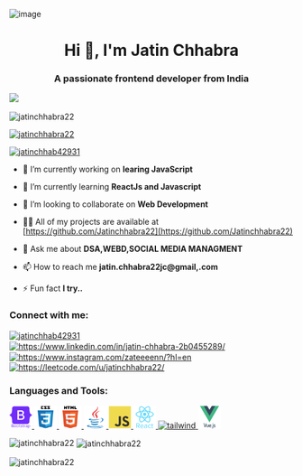 ![image](https://github.com/user-attachments/assets/b77b7036-1ac0-4147-bae1-82cc40d4cf0e)<h1 align="center">Hi 👋, I'm Jatin Chhabra</h1>
<h3 align="center">A passionate frontend developer from India</h3>

<img src = "https://i.redd.it/n8agw6z2smyb1.gif">

<p align="left"> <img src="https://komarev.com/ghpvc/?username=jatinchhabra22&label=Profile%20views&color=0e75b6&style=flat" alt="jatinchhabra22" /> </p>

<p align="left"> <a href="https://github.com/ryo-ma/github-profile-trophy"><img src="https://github-profile-trophy.vercel.app/?username=jatinchhabra22" alt="jatinchhabra22" /></a> </p>

<p align="left"> <a href="https://twitter.com/jatinchhab42931" target="blank"><img src="https://img.shields.io/twitter/follow/jatinchhab42931?logo=twitter&style=for-the-badge" alt="jatinchhab42931" /></a> </p>

- 🔭 I’m currently working on **learing JavaScript**

- 🌱 I’m currently learning **ReactJs and Javascript**

- 👯 I’m looking to collaborate on **Web Development**

- 👨‍💻 All of my projects are available at [https://github.com/Jatinchhabra22](https://github.com/Jatinchhabra22)

- 💬 Ask me about **DSA,WEBD,SOCIAL MEDIA MANAGMENT**

- 📫 How to reach me **jatin.chhabra22jc@gmail,.com**

- ⚡ Fun fact **I try..**

<h3 align="left">Connect with me:</h3>
<p align="left">
<a href="https://twitter.com/jatinchhab42931" target="blank"><img align="center" src="https://raw.githubusercontent.com/rahuldkjain/github-profile-readme-generator/master/src/images/icons/Social/twitter.svg" alt="jatinchhab42931" height="30" width="40" /></a>
<a href="https://linkedin.com/in/https://www.linkedin.com/in/jatin-chhabra-2b0455289/" target="blank"><img align="center" src="https://raw.githubusercontent.com/rahuldkjain/github-profile-readme-generator/master/src/images/icons/Social/linked-in-alt.svg" alt="https://www.linkedin.com/in/jatin-chhabra-2b0455289/" height="30" width="40" /></a>
<a href="https://instagram.com/https://www.instagram.com/zateeeenn/?hl=en" target="blank"><img align="center" src="https://raw.githubusercontent.com/rahuldkjain/github-profile-readme-generator/master/src/images/icons/Social/instagram.svg" alt="https://www.instagram.com/zateeeenn/?hl=en" height="30" width="40" /></a>
<a href="https://www.leetcode.com/https://leetcode.com/u/jatinchhabra22/" target="blank"><img align="center" src="https://raw.githubusercontent.com/rahuldkjain/github-profile-readme-generator/master/src/images/icons/Social/leet-code.svg" alt="https://leetcode.com/u/jatinchhabra22/" height="30" width="40" /></a>
</p>

<h3 align="left">Languages and Tools:</h3>
<p align="left"> <a href="https://getbootstrap.com" target="_blank" rel="noreferrer"> <img src="https://raw.githubusercontent.com/devicons/devicon/master/icons/bootstrap/bootstrap-plain-wordmark.svg" alt="bootstrap" width="40" height="40"/> </a> <a href="https://www.w3schools.com/css/" target="_blank" rel="noreferrer"> <img src="https://raw.githubusercontent.com/devicons/devicon/master/icons/css3/css3-original-wordmark.svg" alt="css3" width="40" height="40"/> </a> <a href="https://www.w3.org/html/" target="_blank" rel="noreferrer"> <img src="https://raw.githubusercontent.com/devicons/devicon/master/icons/html5/html5-original-wordmark.svg" alt="html5" width="40" height="40"/> </a> <a href="https://www.java.com" target="_blank" rel="noreferrer"> <img src="https://raw.githubusercontent.com/devicons/devicon/master/icons/java/java-original.svg" alt="java" width="40" height="40"/> </a> <a href="https://developer.mozilla.org/en-US/docs/Web/JavaScript" target="_blank" rel="noreferrer"> <img src="https://raw.githubusercontent.com/devicons/devicon/master/icons/javascript/javascript-original.svg" alt="javascript" width="40" height="40"/> </a> <a href="https://reactjs.org/" target="_blank" rel="noreferrer"> <img src="https://raw.githubusercontent.com/devicons/devicon/master/icons/react/react-original-wordmark.svg" alt="react" width="40" height="40"/> </a> <a href="https://tailwindcss.com/" target="_blank" rel="noreferrer"> <img src="https://www.vectorlogo.zone/logos/tailwindcss/tailwindcss-icon.svg" alt="tailwind" width="40" height="40"/> </a> <a href="https://vuejs.org/" target="_blank" rel="noreferrer"> <img src="https://raw.githubusercontent.com/devicons/devicon/master/icons/vuejs/vuejs-original-wordmark.svg" alt="vuejs" width="40" height="40"/> </a> </p>

<p><img align="left" src="https://github-readme-stats.vercel.app/api/top-langs?username=jatinchhabra22&show_icons=true&locale=en&layout=compact" alt="jatinchhabra22" /></p>

<p>&nbsp;<img align="center" src="https://github-readme-stats.vercel.app/api?username=jatinchhabra22&show_icons=true&locale=en" alt="jatinchhabra22" /></p>

<p><img align="center" src="https://github-readme-streak-stats.herokuapp.com/?user=jatinchhabra22&" alt="jatinchhabra22" /></p>
